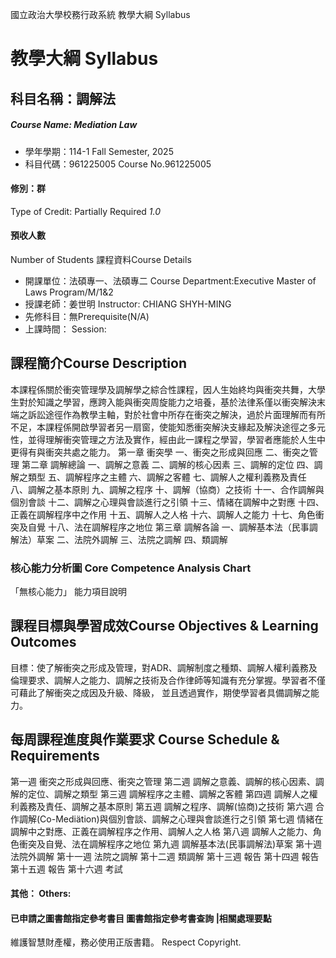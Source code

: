 國立政治大學校務行政系統 教學大綱 Syllabus
# 教學大綱 Syllabus
##  科目名稱：調解法
#####  Course Name: Mediation Law
  * 學年學期：114-1 Fall Semester, 2025 
  * 科目代碼：961225005 Course No.961225005
#### 修別：群
Type of Credit: Partially Required 
_1.0_
#### 預收人數
Number of Students
課程資料Course Details
  * 開課單位：法碩專一、法碩專二 Course Department:Executive Master of Laws Program/M/1&2 
  * 授課老師：姜世明 Instructor: CHIANG SHYH-MING 
  * 先修科目：無Prerequisite(N/A)
  * 上課時間： Session: 
##  課程簡介Course Description
本課程係關於衝突管理學及調解學之綜合性課程，因人生始終均與衝突共舞，大學生對於知識之學習，應跨入能與衝突周旋能力之培養，基於法律系僅以衝突解決末端之訴訟途徑作為教學主軸，對於社會中所存在衝突之解決，過於片面理解而有所不足，本課程係開啟學習者另一扇窗，使能知悉衝突解決支緣起及解決途徑之多元性，並得理解衝突管理之方法及實作，經由此一課程之學習，學習者應能於人生中更得有與衝突共處之能力。
第一章 衝突學
一、衝突之形成與回應
二、衝突之管理
第二章 調解總論
一、調解之意義
二、調解的核心因素
三、調解的定位
四、調解之類型
五、調解程序之主體
六、調解之客體
七、調解人之權利義務及責任
八、調解之基本原則
九、調解之程序
十、調解（協商）之技術
十一、合作調解與個別會談
十二、調解之心理與會談進行之引領
十三、情緒在調解中之對應
十四、正義在調解程序中之作用
十五、調解人之人格
十六、調解人之能力
十七、角色衝突及自覺
十八、法在調解程序之地位
第三章 調解各論
一、調解基本法（民事調解法）草案
二、法院外調解
三、法院之調解
四、類調解
###  核心能力分析圖 Core Competence Analysis Chart
「無核心能力」 
能力項目說明
##  課程目標與學習成效Course Objectives & Learning Outcomes 
目標：使了解衝突之形成及管理，對ADR、調解制度之種類、調解人權利義務及倫理要求、調解人之能力、調解之技術及合作律師等知識有充分掌握。學習者不僅可藉此了解衝突之成因及升級、降級， 並且透過實作，期使學習者具備調解之能力。
##  每周課程進度與作業要求 Course Schedule & Requirements
第一週 衝突之形成與回應、衝突之管理
第二週 調解之意義、調解的核心因素、調解的定位、調解之類型
第三週 調解程序之主體、調解之客體
第四週 調解人之權利義務及責任、調解之基本原則
第五週 調解之程序、調解(協商)之技術
第六週 合作調解(Co-Mediätion)與個別會談、調解之心理與會談進行之引領
第七週 情緒在調解中之對應、正義在調解程序之作用、調解人之人格
第八週 調解人之能力、角色衝突及自覺、法在調解程序之地位
第九週 調解基本法(民事調解法)草案
第十週 法院外調解
第十一週 法院之調解
第十二週 類調解
第十三週 報告
第十四週 報告
第十五週 報告
第十六週 考試
####  其他： Others:
####  已申請之圖書館指定參考書目  圖書館指定參考書查詢 |相關處理要點
維護智慧財產權，務必使用正版書籍。 Respect Copyright.